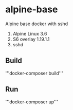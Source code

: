 # alpine-base
Alpine base docker with sshd 
  1. Alpine Linux 3.6
  2. S6 overlay 1.19.1.1
  3. sshd
  
## Build
'''docker-composer build'''

## Run
'''docker-composer up'''
